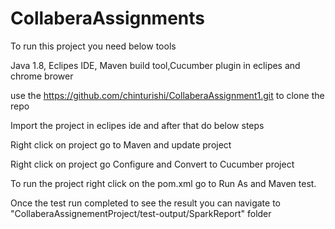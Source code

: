 # CollaberaAssignments 
To run this project you need below tools

Java 1.8, Eclipes IDE, Maven build tool,Cucumber plugin in eclipes and chrome brower

use the https://github.com/chinturishi/CollaberaAssignment1.git to clone the repo

Import the project in eclipes ide and after that do below steps

Right click on project go to Maven and update project

Right click on project go Configure and Convert to Cucumber project

To run the project right click on the pom.xml go to Run As and Maven test.

Once the test run completed to see the result you can navigate to "CollaberaAssignementProject/test-output/SparkReport" folder
